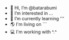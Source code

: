 - 👋 Hi, I’m @batarabumi
- 👀 I’m interested in ...
- 🌱 I’m currently learning '''
- 🌎 I'm living on ```
- 💻 I'm working with ^.^

<!---
batarabumi/batarabumi is a ✨ special ✨ repository because its `README.md` (this file) appears on your GitHub profile.
You can click the Preview link to take a look at your changes.
--->
